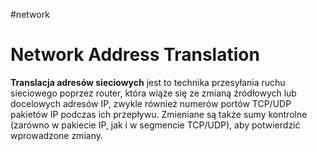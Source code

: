 #network 

# Network Address Translation
**Translacja adresów sieciowych** jest to technika przesyłania ruchu sieciowego poprzez router, która wiąże się ze zmianą źródłowych lub docelowych adresów IP, zwykle również numerów portów TCP/UDP pakietów IP podczas ich przepływu. Zmieniane są także sumy kontrolne (zarówno w pakiecie IP, jak i w segmencie TCP/UDP), aby potwierdzić wprowadzone zmiany.
